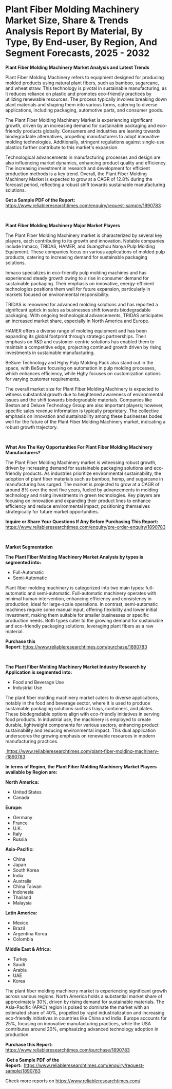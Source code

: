 <p><h1>Plant Fiber Molding Machinery Market Size, Share & Trends Analysis Report By Material, By Type, By End-user, By Region, And Segment Forecasts, 2025 - 2032</h1></p><p><strong>Plant Fiber Molding Machinery Market Analysis and Latest Trends</strong></p>
<p><p>Plant Fiber Molding Machinery refers to equipment designed for producing molded products using natural plant fibers, such as bamboo, sugarcane, and wheat straw. This technology is pivotal in sustainable manufacturing, as it reduces reliance on plastic and promotes eco-friendly practices by utilizing renewable resources. The process typically involves breaking down plant materials and shaping them into various forms, catering to diverse applications, including packaging, automotive parts, and consumer goods.</p><p>The Plant Fiber Molding Machinery Market is experiencing significant growth, driven by an increasing demand for sustainable packaging and eco-friendly products globally. Consumers and industries are leaning towards biodegradable alternatives, propelling manufacturers to adopt innovative molding technologies. Additionally, stringent regulations against single-use plastics further contribute to this market's expansion.</p><p>Technological advancements in manufacturing processes and design are also influencing market dynamics, enhancing product quality and efficiency. The increasing investment in research and development for efficient production methods is a key trend. Overall, the Plant Fiber Molding Machinery Market is expected to grow at a CAGR of 12.8% during the forecast period, reflecting a robust shift towards sustainable manufacturing solutions.</p></p>
<p><strong>Get a Sample PDF of the Report:&nbsp;</strong> <a href="https://www.reliableresearchtimes.com/enquiry/request-sample/1890783?utm_campaign=2644&utm_medium=2&utm_source=Github&utm_content=ia&utm_term=01032025&utm_id=plant-fiber-molding-machinery">https://www.reliableresearchtimes.com/enquiry/request-sample/1890783</a></p>
<p>&nbsp;</p>
<p><strong>Plant Fiber Molding Machinery Major Market Players</strong></p>
<p><p>The Plant Fiber Molding Machinery market is characterized by several key players, each contributing to its growth and innovation. Notable companies include Inmaco, TRIDAS, HAMER, and Guangzhou Nanya Pulp Molding Equipment. These companies focus on various applications of molded pulp products, catering to increasing demand for sustainable packaging solutions.</p><p>Inmaco specializes in eco-friendly pulp molding machines and has experienced steady growth owing to a rise in consumer demand for sustainable packaging. Their emphasis on innovative, energy-efficient technologies positions them well for future expansion, particularly in markets focused on environmental responsibility.</p><p>TRIDAS is renowned for advanced molding solutions and has reported a significant uptick in sales as businesses shift towards biodegradable packaging. With ongoing technological advancements, TRIDAS anticipates an increased market share, especially in North America and Europe.</p><p>HAMER offers a diverse range of molding equipment and has been expanding its global footprint through strategic partnerships. Their emphasis on R&D and customer-centric solutions has enabled them to maintain a competitive edge, projecting continued growth driven by rising investments in sustainable manufacturing.</p><p>BeSure Technology and Hghy Pulp Molding Pack also stand out in the space, with BeSure focusing on automation in pulp molding processes, which enhances efficiency, while Hghy focuses on customization options for varying customer requirements.</p><p>The overall market size for Plant Fiber Molding Machinery is expected to witness substantial growth due to heightened awareness of environmental issues and the shift towards biodegradable materials. Companies like Beston and Deluxe Technology Group are also important players; however, specific sales revenue information is typically proprietary. The collective emphasis on innovation and sustainability among these businesses bodes well for the future of the Plant Fiber Molding Machinery market, indicating a robust growth trajectory.</p></p>
<p>&nbsp;</p>
<p><strong>What Are The Key Opportunities For Plant Fiber Molding Machinery Manufacturers?</strong></p>
<p><p>The Plant Fiber Molding Machinery market is witnessing robust growth, driven by increasing demand for sustainable packaging solutions and eco-friendly products. As industries prioritize environmental sustainability, the adoption of plant fiber materials such as bamboo, hemp, and sugarcane in manufacturing has surged. The market is projected to grow at a CAGR of around 8% over the next five years, fueled by advancements in molding technology and rising investments in green technologies. Key players are focusing on innovation and expanding their product lines to enhance efficiency and reduce environmental impact, positioning themselves strategically for future market opportunities.</p></p>
<p><strong>Inquire or Share Your Questions If Any Before Purchasing This Report:</strong> <a href="https://www.reliableresearchtimes.com/enquiry/pre-order-enquiry/1890783?utm_campaign=2644&utm_medium=2&utm_source=Github&utm_content=ia&utm_term=01032025&utm_id=plant-fiber-molding-machinery">https://www.reliableresearchtimes.com/enquiry/pre-order-enquiry/1890783</a></p>
<p>&nbsp;</p>
<p><strong>Market Segmentation</strong></p>
<p><strong>The Plant Fiber Molding Machinery Market Analysis by types is segmented into:</strong></p>
<p><ul><li>Full-Automatic</li><li>Semi-Automatic</li></ul></p>
<p><p>Plant fiber molding machinery is categorized into two main types: full-automatic and semi-automatic. Full-automatic machinery operates with minimal human intervention, enhancing efficiency and consistency in production, ideal for large-scale operations. In contrast, semi-automatic machines require some manual input, offering flexibility and lower initial investment, making them suitable for smaller businesses or specific production needs. Both types cater to the growing demand for sustainable and eco-friendly packaging solutions, leveraging plant fibers as a raw material.</p></p>
<p><strong>Purchase this Report:&nbsp;</strong><a href="https://www.reliableresearchtimes.com/purchase/1890783?utm_campaign=2644&utm_medium=2&utm_source=Github&utm_content=ia&utm_term=01032025&utm_id=plant-fiber-molding-machinery">https://www.reliableresearchtimes.com/purchase/1890783</a></p>
<p>&nbsp;</p>
<p><strong>The Plant Fiber Molding Machinery Market Industry Research by Application is segmented into:</strong></p>
<p><ul><li>Food and Beverage Use</li><li>Industrial Use</li></ul></p>
<p><p>The plant fiber molding machinery market caters to diverse applications, notably in the food and beverage sector, where it is used to produce sustainable packaging solutions such as trays, containers, and plates. These biodegradable options align with eco-friendly initiatives in serving food products. In industrial use, the machinery is employed to create durable, lightweight components for various sectors, enhancing product sustainability and reducing environmental impact. This dual application underscores the growing emphasis on renewable resources in modern manufacturing practices.</p></p>
<p><a href="https://www.reliableresearchtimes.com/plant-fiber-molding-machinery-r1890783?utm_campaign=2644&utm_medium=2&utm_source=Github&utm_content=ia&utm_term=01032025&utm_id=plant-fiber-molding-machinery">&nbsp;https://www.reliableresearchtimes.com/plant-fiber-molding-machinery-r1890783</a></p>
<p><strong>In terms of Region, the Plant Fiber Molding Machinery Market Players available by Region are:</strong></p>
<p>
    <p> <strong> North America: </strong>
        <ul>
            <li>United States</li>
            <li>Canada</li>
        </ul>
        </p> 
    <p> <strong> Europe: </strong>
        <ul>
            <li>Germany</li>
            <li>France</li>
            <li>U.K.</li>
            <li>Italy</li>
            <li>Russia</li>
        </ul>
        </p> 
    <p> <strong> Asia-Pacific: </strong>
        <ul>
            <li>China</li>
            <li>Japan</li>
            <li>South Korea</li>
            <li>India</li>
            <li>Australia</li>
            <li>China Taiwan</li>
            <li>Indonesia</li>
            <li>Thailand</li>
            <li>Malaysia</li>
        </ul>
        </p> 
    <p> <strong> Latin America: </strong>
        <ul>
            <li>Mexico</li>
            <li>Brazil</li>
            <li>Argentina Korea</li>
            <li>Colombia</li>
        </ul>
        </p> 
    <p> <strong> Middle East & Africa: </strong>
        <ul>
            <li>Turkey</li>
            <li>Saudi</li>
            <li>Arabia</li>
            <li>UAE</li>
            <li>Korea</li>
        </ul>
    </p>
    </p>
<p><p>The plant fiber molding machinery market is experiencing significant growth across various regions. North America holds a substantial market share of approximately 30%, driven by rising demand for sustainable materials. The Asia-Pacific (APAC) region is poised to dominate the market with an estimated share of 40%, propelled by rapid industrialization and increasing eco-friendly initiatives in countries like China and India. Europe accounts for 25%, focusing on innovative manufacturing practices, while the USA contributes around 20%, emphasizing advanced technology adoption in production.</p></p>
<p><strong>Purchase this Report: </strong><a href="https://www.reliableresearchtimes.com/purchase/1890783?utm_campaign=2644&utm_medium=2&utm_source=Github&utm_content=ia&utm_term=01032025&utm_id=plant-fiber-molding-machinery">https://www.reliableresearchtimes.com/purchase/1890783</a></p>
<p>&nbsp;<strong>Get a Sample PDF of the Report:&nbsp;&nbsp;</strong><a href="https://www.reliableresearchtimes.com/enquiry/request-sample/1890783?utm_campaign=2644&utm_medium=2&utm_source=Github&utm_content=ia&utm_term=01032025&utm_id=plant-fiber-molding-machinery">https://www.reliableresearchtimes.com/enquiry/request-sample/1890783</a></p>
<p><strong></strong></p>
<p>Check more reports on <a href="https://www.reliableresearchtimes.com/?utm_campaign=2644&utm_medium=2&utm_source=Github&utm_content=ia&utm_term=01032025&utm_id=plant-fiber-molding-machinery">https://www.reliableresearchtimes.com/</a></p>